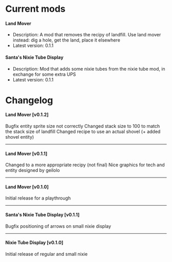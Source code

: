 # Current mods
#### Land Mover
* Description: A mod that removes the recipy of landfill. Use land mover instead: dig a hole, get the land, place it elsewhere
* Latest version: 0.1.1

#### Santa's Nixie Tube Display
* Description: Mod that adds some nixie tubes from the nixie tube mod, in exchange for some extra UPS
* Latest version: 0.1.1

# Changelog
#### Land Mover [v0.1.2]
Bugfix entity sprite size not correctly
Changed stack size to 100 to match the stack size of landfill
Changed recipe to use an actual shovel (+ added shovel entity)

-----
#### Land Mover [v0.1.1]
Changed to a more appropriate recipy (not final)
Nice graphics for tech and entity designed by geilolo

-----
#### Land Mover [v0.1.0]
Initial release for a playthrough

-----
#### Santa's Nixie Tube Display [v0.1.1]
Bugfix positioning of arrows on small nixie display

-----
#### Nixie Tube Display [v0.1.0]
Initial release of regular and small nixie
